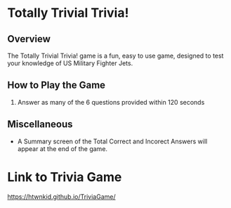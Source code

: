# Totally Trivial Trivia!

## Overview
The Totally Trivial Trivia! game is a fun, easy to use game, designed to test your knowledge of US Military Fighter Jets.

## How to Play the Game

1. Answer as many of the 6 questions provided within 120 seconds  
 

## Miscellaneous

* A Summary screen of the Total Correct and Incorect Answers will appear at the end of the game.


# Link to Trivia Game

 https://htwnkid.github.io/TriviaGame/



